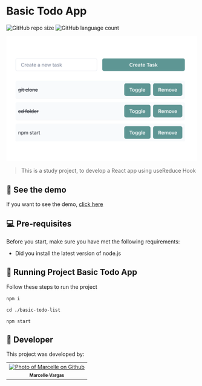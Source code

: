 # Basic Todo App

![GitHub repo size](https://img.shields.io/github/repo-size/marcellevargas/basic-todo-list?style=for-the-badge)
![GitHub language count](https://img.shields.io/github/languages/count/marcellevargas/basic-todo-list?style=for-the-badge)

<div style="text-align:center;">
    <img src="basic todo app screen shot.png" alt="Basic Todo App Screenshot" width="700px">
</div>

> This is a study project, to develop a React app using useReduce Hook

## 🌟 See the demo
If you want to see the demo, [click here](https://basic-todo-list-nu.vercel.app/)

## 💻 Pre-requisites

Before you start, make sure you have met the following requirements:

- Did you install the latest version of node.js

## 🚀 Running Project Basic Todo App

Follow these steps to run the project

```
npm i
```
```
cd ./basic-todo-list
```
```
npm start
```

## 🤝 Developer

This project was developed by:

<table>
  <tr>
    <td align="center">
      <a href="https://github.com/marcellevargas" title="check my github">
        <img src="https://avatars.githubusercontent.com/u/37669732?v=4" width="100px;" alt="Photo of Marcelle on Github"/><br>
        <sub>
          <b>Marcelle Vargas</b>
        </sub>
      </a>
    </td>
  </tr>
</table>

